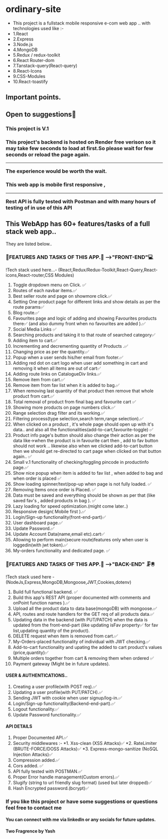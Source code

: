 # ordinary-site

- This project is a fullstack mobile responsive e-com web app .. with technologies used like :-
- 1.React
- 2.Express
- 3.Node.js
- 4.MongoDB
- 5.Redux / redux-toolkit
- 6.React Router-dom
- 7.Tanstack-query(React-query)
- 8.React-Icons
- 9.CSS-Modules
- 10.React-toastify


<h2>Important points.</h2>
   <h2>Open to suggestions🤠</h2>
   <h3>This project is V.1</h3>
   <h3>This project's backend is hosted on Render free verison so it may take few seconds to load at first.So please wait for few seconds or reload the page again. <hr/> The experience would be worth the wait.</h3>
   <h3>This web app is mobile first responsive , <hr/> Rest API is fully tested with Postman and with many hours of testing of in use of this API </h3>

   <h2>This WebApp has 60+ features/tasks of a full stack web app..</h2>
   <p>They are listed below..</p>

<h3>🎇FEATURES AND TASKS OF THIS APP.🛒 -->"FRONT-END"💻</h3>

!Tech stack used here...-
(React,Redux/Redux-Toolkit,React-Query,React-icons,React-router,CSS Modules)

1. Toggle dropdown menu on Click. ✅
2. Routes of each navbar items.✅
3. Best seller route and page on showmore click.✅
4. Setting One product page for different links and show details as per the route params✅
5. Blog route.✅
6. Favourites page and logic of adding and showing Favourites products there✅
   (and also dummy front when no favourites are
   added ).✅
7. Social Media Links ✅
8. Searching products and taking it to that
   route of searched category✅
9. Adding item to cart.✅
10. Incrementing and decrementing quantity of Products .✅
11. Changing price as per the quantity.✅
12. Popup when a user sends his/her email from footer.✅
13. Adding red dot on cart logo when user add something in cart
    and removing it when all items are out of cart✅
14. Adding route links on CatalogueDiv links.✅
15. Remove item from cart.✅
16. Remove item from fav list when it is added to bag.✅
17. When removing last quantity of that product then remove that whole product from cart.✅
18. Total removal of product from final bag and favourite cart ✅
19. Showing more products on page numbers click.✅
20. Range selection drag filter and its working.✅
21. Filtering process(type selection,search term,range selection).✅
22. When clicked on a product , it's whole page should open up with it's data.. and also all the
    functionalities(add-to-cart,favourite-toggle) ✅
23. Product info page's button should also change their action as per the data like->when the product is in
    favourite cart then , add to fav button should not work .. likewise also when we
    clicked add-to-cart button then we should get re-directed to cart page when
    clicked on that button again.. ✅
24. Small v.1 functionality of checking/toggling pincode in productinfo page.✅
25. Show nice popup when item is added to fav list , when added to bag and when order is placed ✅
26. Show loading spinner/text/pop-up when page is not fully loaded. ✅
27. Removing Items once order is Placed. ✅
28. Data must be saved and everything should be shown as per that (like
    saved fav's , added products in bag ). ✅
29. Lazy loading for speed optimization.(might come later..)
30. Responsive design( Mobile first ).✅
31. Login/Sign-up functionality(front-end-part)✅
32. User dashboard page.✅
33. Update Password.✅
34. Update Account Data(name,email etc).cart✅
35. Allowing to perform main(secure route)features only when user is loggedin(with jwt token).✅
36. My-orders functionality and dedicated page. ✅

<h3>🎇FEATURES AND TASKS OF THIS APP.🛒 -->"BACK-END" 🗜🖲</h3>

!Tech stack used here - (NodeJs,Express,MongoDB,Mongoose,JWT,Cookies,dotenv)

1. Build full functional backend. ✅
2. Build this app's REST API (proper documented with comments and onPoint function names ).✅
3. Upload all the product data to data base(mongoDB) with mongoose.✅
4. API, routes and route handlers for the GET req of all products data.✅
5. Updating data in the backend (with PUT/PATCH) when the data is updated from the front-end-part
   (like updating isFav property✅ for fav list,updating quantity of the product).
6. DELETE request when item is removed from cart.✅
7. My-Orders-placed functionality of individual with JWT checking.✅
8. Add-to-cart functionality and upating the added to cart product's values (price,quantity)✅
9. Multiple orders together from cart & removing them when ordered ✅
10. Payment gateway (Might be in future updates).

 <h4> USER & AUTHENTICATIONS..</h4>
 
1. Creating a user profile(with POST req).✅
2. Updating a user profile(with PUT/PATCH).✅
3. Sending JWT with cookie when user signup/log-in.✅
4. Login/Sign-up functionality(Backend-end-part).✅
5. Logout functionality.✅
6. Update Password functionality.✅

 <h4> API DETAILS</h4> 
 
1. Proper Documented API.✅
2. Security middlewares :-
   *1. Xss-clean (XSS Attacks)✅
   *2. RateLimiter (BRUTE-FORCE/DOSS Attacks)✅
   *3. Express-mongo-sanitize (NoSQL Injection Attacks)✅
3. Compression added.✅
4. Cors added. ✅
5. API fully tested with POSTMAN.✅
6. Proper Error handle management(Custom errors).✅
7. Slugify (string to url friendly slug format) (used but later dropped)✅
8. Hash Encrypted password.(bcrypt)✅

<h3>If you like this project or have some suggestions or questions feel free to contact me </h3>

<h4> You can connect with me via linkedIn or any socials for future updates.<h4>

<h4>Two Fragrence by Yash</h4>
